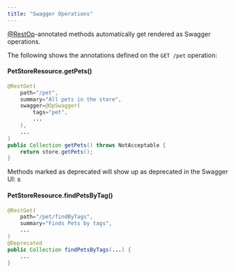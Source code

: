 ```yaml
---
title: "Swagger Operations"
---
```


[@RestOp]({{API_DOCS}}/org/apache/juneau/rest/annotation/RestOp.html)-annotated methods automatically get rendered as Swagger operations.

The following shows the annotations defined on the `GET /pet` operation:

#### PetStoreResource.getPets()

```java
@RestGet(
    path="/pet",
    summary="All pets in the store",
    swagger=@OpSwagger(
        tags="pet",
        ...
    ),
    ...
)
public Collection getPets() throws NotAcceptable {
    return store.getPets();
}
```

Methods marked as deprecated will show up as deprecated in the Swagger UI:
s
#### PetStoreResource.findPetsByTag()

```java
@RestGet(
    path="/pet/findByTags",
    summary="Finds Pets by tags",
    ...
)
@Deprecated
public Collection findPetsByTags(...) {
    ...
}
```
